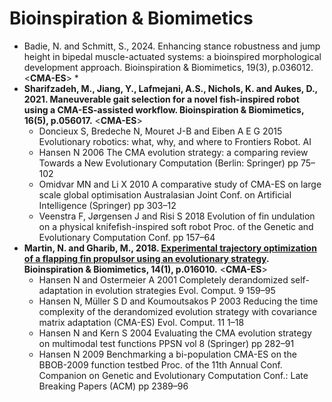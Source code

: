 # Bioinspiration & Biomimetics

* Badie, N. and Schmitt, S., 2024. Enhancing stance robustness and jump height in bipedal muscle-actuated systems: a bioinspired morphological development approach. Bioinspiration & Biomimetics, 19(3), p.036012. <**CMA-ES**>
  * 
* **Sharifzadeh, M., Jiang, Y., Lafmejani, A.S., Nichols, K. and Aukes, D., 2021. Maneuverable gait selection for a novel fish-inspired robot using a CMA-ES-assisted workflow. Bioinspiration & Biomimetics, 16(5), p.056017.** <**CMA-ES**>
  * Doncieux S, Bredeche N, Mouret J-B and Eiben A E G 2015 Evolutionary robotics: what, why, and where to Frontiers Robot. AI
  * Hansen N 2006 The CMA evolution strategy: a comparing review Towards a New Evolutionary Computation (Berlin: Springer) pp 75–102
  * Omidvar MN and Li X 2010 A comparative study of CMA-ES on large scale global optimisation Australasian Joint Conf. on Artificial Intelligence (Springer) pp 303–12
  * Veenstra F, Jørgensen J and Risi S 2018 Evolution of fin undulation on a physical knifefish-inspired soft robot Proc. of the Genetic and Evolutionary Computation Conf. pp 157–64
* **Martin, N. and Gharib, M., 2018. [Experimental trajectory optimization of a flapping fin propulsor using an evolutionary strategy](https://iopscience.iop.org/article/10.1088/1748-3190/aaefa5). Bioinspiration & Biomimetics, 14(1), p.016010.** <**CMA-ES**>
  * Hansen N and Ostermeier A 2001 Completely derandomized self-adaptation in evolution strategies Evol. Comput. 9 159–95
  * Hansen N, Müller S D and Koumoutsakos P 2003 Reducing the time complexity of the derandomized evolution strategy with covariance matrix adaptation (CMA-ES) Evol. Comput. 11 1–18
  * Hansen N and Kern S 2004 Evaluating the CMA evolution strategy on multimodal test functions PPSN vol 8 (Springer) pp 282–91
  * Hansen N 2009 Benchmarking a bi-population CMA-ES on the BBOB-2009 function testbed Proc. of the 11th Annual Conf. Companion on Genetic and Evolutionary Computation Conf.: Late Breaking Papers (ACM) pp 2389–96
